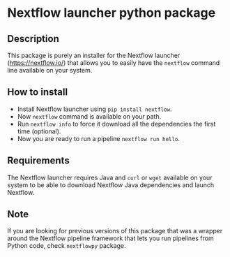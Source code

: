 # Nextflow launcher python package

## Description
This package is purely an installer for the Nextflow launcher (<https://nextflow.io/>) that allows
you to easily have the `nextflow` command line available on your system.

## How to install
 - Install Nextflow launcher using `pip install nextflow`. 
 - Now `nextflow` command is available on your path.
 - Run `nextflow info` to force it download all the dependencies the first time (optional).
 - Now you are ready to run a pipeline `nextflow run hello`. 

## Requirements
The Nextflow launcher requires Java and `curl` or `wget` available on your
system to be able to download Nextflow Java dependencies and launch Nextflow.

## Note
If you are looking for previous versions of this package that was a wrapper around the Nextflow
pipeline framework that lets you run pipelines from Python code, check `nextflowpy` package.

